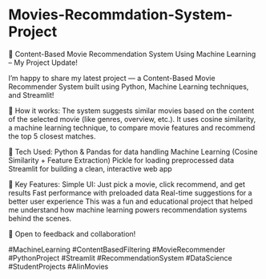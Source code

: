 # Movies-Recommdation-System-Project

🎥 Content-Based Movie Recommendation System Using Machine Learning – My Project Update!

I’m happy to share my latest project — a Content-Based Movie Recommender System built using Python, Machine Learning techniques, and Streamlit!

🧠 How it works:
The system suggests similar movies based on the content of the selected movie (like genres, overview, etc.). It uses cosine similarity, a machine learning technique, to compare movie features and recommend the top 5 closest matches.

🔧 Tech Used:
Python & Pandas for data handling
Machine Learning (Cosine Similarity + Feature Extraction)
Pickle for loading preprocessed data
Streamlit for building a clean, interactive web app

🎯 Key Features:
Simple UI: Just pick a movie, click recommend, and get results
Fast performance with preloaded data
Real-time suggestions for a better user experience
This was a fun and educational project that helped me understand how machine learning powers recommendation systems behind the scenes.

📌 Open to feedback and collaboration!

#MachineLearning #ContentBasedFiltering #MovieRecommender #PythonProject #Streamlit #RecommendationSystem #DataScience #StudentProjects #AIinMovies
